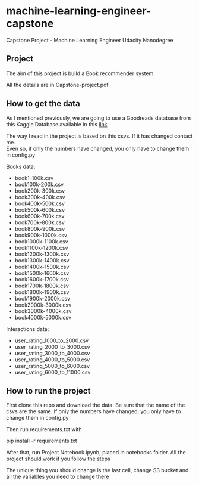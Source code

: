 # machine-learning-engineer-capstone
Capstone Project - Machine Learning Engineer Udacity Nanodegree

## Project

The aim of this project is build a Book recommender system.

All the details are in Capstone-project.pdf

## How to get the data

As I mentioned previously, we are going to use a Goodreads database from this Kaggle Database available in this 
<a href='https://www.kaggle.com/bahramjannesarr/goodreads-book-datasets-10m'>link</a>

The way I read in the project is based on this csvs. If it has changed contact me. <br>
Even so, if only the numbers have changed, you only have to change them in config.py

Books data:

* book1-100k.csv
* book100k-200k.csv
* book200k-300k.csv
* book300k-400k.csv
* book400k-500k.csv
* book500k-600k.csv
* book600k-700k.csv
* book700k-800k.csv
* book800k-900k.csv
* book900k-1000k.csv
* book1000k-1100k.csv
* book1100k-1200k.csv
* book1200k-1300k.csv
* book1300k-1400k.csv
* book1400k-1500k.csv
* book1500k-1600k.csv
* book1600k-1700k.csv
* book1700k-1800k.csv
* book1800k-1900k.csv
* book1900k-2000k.csv
* book2000k-3000k.csv
* book3000k-4000k.csv
* book4000k-5000k.csv

Interactions data:

* user_rating_1000_to_2000.csv
* user_rating_2000_to_3000.csv
* user_rating_3000_to_4000.csv
* user_rating_4000_to_5000.csv
* user_rating_5000_to_6000.csv
* user_rating_6000_to_11000.csv

## How to run the project

First clone this repo and download the data. Be sure that the name of the csvs are the same. 
If only the numbers have changed, you only have to change them in config.py

Then run requirements.txt with 

pip install -r requirements.txt

After that, run Project Notebook.ipynb, placed in notebooks folder. All the project should work if you follow the steps

The unique thing you should change is the last cell, change S3 bucket and all the variables you need to change there 
